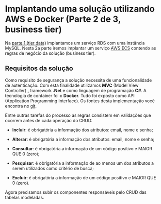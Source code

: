 # Implantando uma solução utilizando AWS e Docker (Parte 2 de 3, business tier)

 Na [parte 1 (tier data)](https://github.com/nandolrs/CFTSTDADOS01/tree/master/CFTSTDADOS01) implantamos um serviço RDS com uma instância MySQL. Nesta 2a parte iremos implantar um serviço [AWS ECS](https://aws.amazon.com/pt/ecs/) contendo as regras de negócio da solução (business tier).

 ## Requisitos da solução

 Como requisito de segurança a solução necessita de uma funcionalidade de autenticação. Com esta finalidade utilizamos **MVC** (Model View Controller) , framework **.Net**  e como linguagem de programação **C#**. A tecnologia de container foi o **Docker**. Tudo foi exposto como API (Application Programming Interface). Os fontes desta implementação você encontra no [git](https://github.com/nandolrs/CFTSTDADOS01/tree/master/CFTSTREGRAS01). 


 Entre outras tarefas do processo as regras consistem em validações que ocorrem antes de cada operação do CRUD:

 * **Incluir**: é obrigatória a informação dos atributos: email, nome e senha;

* **Alterar**: é obrigatória a informação dos atributos: email, nome e senha;

* **Consultar**: é obrigatória a informação de um código positivo  e MAIOR QUE 0 (zero);

* **Pesquisar**: é obrigatória a informação de ao menos um dos atributos a serem utilizados como critério de busca;

* **Excluir**:  é obrigatória a informação de um código positivo  e MAIOR QUE 0 (zero).

Agora precisamos subir os componentes responsáveis pelo CRUD das tabelas modeladas.
